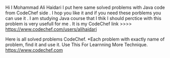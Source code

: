 Hi I Mohammad Ali Haidari I put here same solved problems with Java code from CodeChef side . 
I hop you like it and if you need these porblems you can use it .
I am studying Java course that I thik I should perctice with this problem is very usefull for me .
It is my CodeChef link   >>>> https://www.codechef.com/users/alihaidari 

Here is all solved problems CodeChef. *Each problem with exactly name of problem, find it and use it.
Use This For Learnning More Technique. https://www.codechef.com
